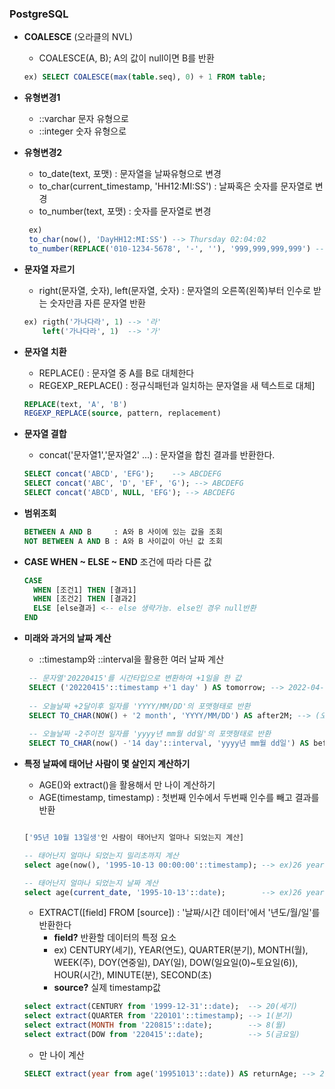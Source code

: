 ###  PostgreSQL
 - **COALESCE** (오라클의 NVL)
    - COALESCE(A, B); A의 값이 null이면 B를 반환
    ```sql
    ex) SELECT COALESCE(max(table.seq), 0) + 1 FROM table;
    ```
 - **유형변경1** 
    - ::varchar 문자 유형으로
    - ::integer 숫자 유형으로

 - **유형변경2**
   - to_date(text, 포맷) : 문자열을 날짜유형으로 변경
   - to_char(current_timestamp, 'HH12:MI:SS') : 날짜혹은 숫자를 문자열로 변경
   - to_number(text, 포맷) : 숫자를 문자열로 변경
   ```sql
    ex) 
    to_char(now(), 'DayHH12:MI:SS') --> Thursday 02:04:02
    to_number(REPLACE('010-1234-5678', '-', ''), '999,999,999,999') ---> 1,012,345,678
   ```
 - **문자열 자르기**
   - right(문자열, 숫자), left(문자열, 숫자) : 문자열의 오른쪽(왼쪽)부터 인수로 받는 숫자만큼 자른 문자열 반환
   ```sql
   ex) rigth('가나다라', 1) --> '라'
       left('가나다라', 1)  --> '가'
   ```
 - **문자열 치환**
   - REPLACE() : 문자열 중 A를 B로 대체한다
   - REGEXP_REPLACE() : 정규식패턴과 일치하는 문자열을 새 텍스트로 대체]
   ```sql
   REPLACE(text, 'A', 'B')
   REGEXP_REPLACE(source, pattern, replacement)
   ```
 - **문자열 결합**
   - concat('문자열1','문자열2' ...) : 문자열을 합친 결과를 반환한다.
   ```sql
   SELECT concat('ABCD', 'EFG'); 	--> ABCDEFG
   SELECT concat('ABC', 'D', 'EF', 'G'); --> ABCDEFG
   SELECT concat('ABCD', NULL, 'EFG'); --> ABCDEFG
   ```
   
 - **범위조회**
    ```sql
    BETWEEN A AND B     : A와 B 사이에 있는 값을 조회
    NOT BETWEEN A AND B : A와 B 사이값이 아닌 값 조회
    ```
 - **CASE WHEN ~ ELSE ~ END** 조건에 따라 다른 값
    ```sql
    CASE 
      WHEN [조건1] THEN [결과1]
      WHEN [조건2] THEN [결과2]
      ELSE [else결과] <-- else 생략가능. else인 경우 null반환	
    END
    ```
 - **미래와 과거의 날짜 계산**
   - ::timestamp와 ::interval을 활용한 여러 날짜 계산
    ```sql
     -- 문자열'20220415'를 시간타입으로 변환하여 +1일을 한 값
     SELECT ('20220415'::timestamp +'1 day' ) AS tomorrow; --> 2022-04-16 00:00:00.000 
     
     -- 오늘날짜 +2달이후 일자를 'YYYY/MM/DD'의 포맷형태로 반환
     SELECT TO_CHAR(NOW() + '2 month', 'YYYY/MM/DD') AS after2M; --> (오늘이 22년 4월 15일이라면) 2022/06/15
     
     -- 오늘날짜 -2주이전 일자를 'yyyy년 mm월 dd일'의 포맷형태로 반환
     SELECT TO_CHAR(now() -'14 day'::interval, 'yyyy년 mm월 dd일') AS before2W; --> (오늘이 22년 4월 15일이라면) 2022년 04월 01일
    ```

 - **특정 날짜에 태어난 사람이 몇 살인지 계산하기**
   - AGE()와 extract()을 활용해서 만 나이 계산하기
   - AGE(timestamp, timestamp) : 첫번째 인수에서 두번째 인수를 빼고 결과를 반환
   ```sql
   
   ['95년 10월 13일생'인 사람이 태어난지 얼마나 되었는지 계산]
   
   -- 태어난지 얼마나 되었는지 밀리초까지 계산
   select age(now(), '1995-10-13 00:00:00'::timestamp); --> ex)26 years 6 mons 2 days 17:11:18.819161
   
   -- 태어난지 얼마나 되었는지 날짜 계산
   select age(current_date, '1995-10-13'::date);        --> ex)26 years 6 mons 2 days
   ```
   - EXTRACT([field] FROM [source]) : '날짜/시간 데이터'에서 '년도/월/일'를 반환한다
     - **field?** 반환할 데이터의 특정 요소
     - ex) CENTURY(세기), YEAR(연도), QUARTER(분기), MONTH(월), WEEK(주), DOY(연중일), DAY(일), DOW(일요일(0)~토요일(6)), HOUR(시간), MINUTE(분), SECOND(초)
     - **source?** 실제 timestamp값
   ```sql
   select extract(CENTURY from '1999-12-31'::date);  --> 20(세기)
   select extract(QUARTER from '220101'::timestamp); --> 1(분기)
   select extract(MONTH from '220815'::date);        --> 8(월)
   select extract(DOW from '220415'::date);          --> 5(금요일)
   ```
   - 만 나이 계산
   ```sql
   SELECT extract(year from age('19951013'::date)) AS returnAge; --> 26(만 26세)
   ```






